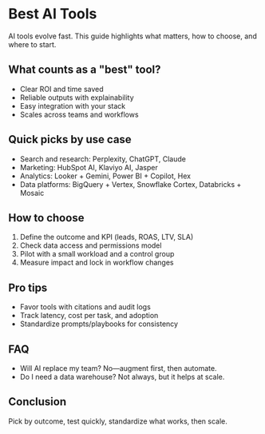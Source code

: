 # Best AI Tools

AI tools evolve fast. This guide highlights what matters, how to choose, and where to start.

## What counts as a "best" tool?
- Clear ROI and time saved
- Reliable outputs with explainability
- Easy integration with your stack
- Scales across teams and workflows

## Quick picks by use case
- Search and research: Perplexity, ChatGPT, Claude
- Marketing: HubSpot AI, Klaviyo AI, Jasper
- Analytics: Looker + Gemini, Power BI + Copilot, Hex
- Data platforms: BigQuery + Vertex, Snowflake Cortex, Databricks + Mosaic

## How to choose
1. Define the outcome and KPI (leads, ROAS, LTV, SLA)
2. Check data access and permissions model
3. Pilot with a small workload and a control group
4. Measure impact and lock in workflow changes

## Pro tips
- Favor tools with citations and audit logs
- Track latency, cost per task, and adoption
- Standardize prompts/playbooks for consistency

## FAQ
- Will AI replace my team? No—augment first, then automate.
- Do I need a data warehouse? Not always, but it helps at scale.

## Conclusion
Pick by outcome, test quickly, standardize what works, then scale.

